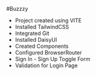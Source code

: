 #Buzzzy

- Project created using VITE
- Installed TailwindCSS
- Integrated Git
- Installed DaisyUI
- Created Components
- Configured BrowserRouter
- Sign In - Sign Up Toggle Form
- Validation for Login Page

